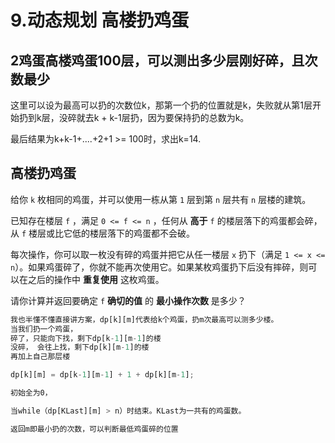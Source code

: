 #  9.动态规划 高楼扔鸡蛋



##  2鸡蛋高楼鸡蛋100层，可以测出多少层刚好碎，且次数最少

这里可以设为最高可以扔的次数位k，那第一个扔的位置就是k，失败就从第1层开始扔到k层，没碎就去k + k-1层扔，因为要保持扔的总数为k。



最后结果为k+k-1+....+2+1 >= 100时，求出k=14.





##  高楼扔鸡蛋

给你 `k` 枚相同的鸡蛋，并可以使用一栋从第 `1` 层到第 `n` 层共有 `n` 层楼的建筑。

已知存在楼层 `f` ，满足 `0 <= f <= n` ，任何从 **高于** `f` 的楼层落下的鸡蛋都会碎，从 `f` 楼层或比它低的楼层落下的鸡蛋都不会破。

每次操作，你可以取一枚没有碎的鸡蛋并把它从任一楼层 `x` 扔下（满足 `1 <= x <= n`）。如果鸡蛋碎了，你就不能再次使用它。如果某枚鸡蛋扔下后没有摔碎，则可以在之后的操作中 **重复使用** 这枚鸡蛋。

请你计算并返回要确定 `f` **确切的值** 的 **最小操作次数** 是多少？



```js
我也半懂不懂直接讲方案，dp[k][m]代表给k个鸡蛋，扔m次最高可以测多少楼。
当我们扔一个鸡蛋，
碎了，只能向下找，剩下dp[k-1][m-1]的楼
没碎， 会往上找，剩下dp[k][m-1]的楼
再加上自己那层楼

dp[k][m] = dp[k-1][m-1] + 1 + dp[k][m-1];

初始全为0，

当while（dp[KLast][m] > n）时结束。KLast为一共有的鸡蛋数。

返回m即最小扔的次数，可以判断最低鸡蛋碎的位置
```

